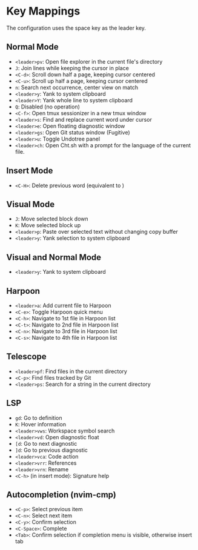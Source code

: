 # Key Mappings

The configuration uses the space key as the leader key.

## Normal Mode
- `<leader>pv`: Open file explorer in the current file's directory
- `J`: Join lines while keeping the cursor in place
- `<C-d>`: Scroll down half a page, keeping cursor centered
- `<C-u>`: Scroll up half a page, keeping cursor centered
- `n`: Search next occurrence, center view on match
- `<leader>y`: Yank to system clipboard
- `<leader>Y`: Yank whole line to system clipboard
- `Q`: Disabled (no operation)
- `<C-f>`: Open tmux sessionizer in a new tmux window
- `<leader>s`: Find and replace current word under cursor
- `<leader>e`: Open floating diagnostic window
- `<leader>gs`: Open Git status window (Fugitive)
- `<leader>u`: Toggle Undotree panel
- `<leader>ch`: Open Cht.sh with a prompt for the language of the current file.

## Insert Mode
- `<C-H>`: Delete previous word (equivalent to <C-W>)

## Visual Mode
- `J`: Move selected block down
- `K`: Move selected block up
- `<leader>p`: Paste over selected text without changing copy buffer
- `<leader>y`: Yank selection to system clipboard

## Visual and Normal Mode
- `<leader>y`: Yank to system clipboard

## Harpoon
- `<leader>a`: Add current file to Harpoon
- `<C-e>`: Toggle Harpoon quick menu
- `<C-h>`: Navigate to 1st file in Harpoon list
- `<C-t>`: Navigate to 2nd file in Harpoon list
- `<C-n>`: Navigate to 3rd file in Harpoon list
- `<C-s>`: Navigate to 4th file in Harpoon list

## Telescope
- `<leader>pf`: Find files in the current directory
- `<C-p>`: Find files tracked by Git
- `<leader>ps`: Search for a string in the current directory

## LSP
- `gd`: Go to definition
- `K`: Hover information
- `<leader>vws`: Workspace symbol search
- `<leader>vd`: Open diagnostic float
- `[d`: Go to next diagnostic
- `]d`: Go to previous diagnostic
- `<leader>vca`: Code action
- `<leader>vrr`: References
- `<leader>vrn`: Rename
- `<C-h>` (in insert mode): Signature help

## Autocompletion (nvim-cmp)
- `<C-p>`: Select previous item
- `<C-n>`: Select next item
- `<C-y>`: Confirm selection
- `<C-Space>`: Complete
- `<Tab>`: Confirm selection if completion menu is visible, otherwise insert tab
